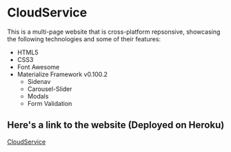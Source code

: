 # CloudService
This is a multi-page website that is cross-platform repsonsive, showcasing the following technologies and some of their features:
  * HTML5
  * CSS3
  * Font Awesome
  * Materialize Framework v0.100.2
    * Sidenav
    * Carousel-Slider
    * Modals
    * Form Validation
    




## Here's a link to the website (Deployed on Heroku)
[CloudService](https://mycloudsservice.herokuapp.com/index.html "CloudService")
